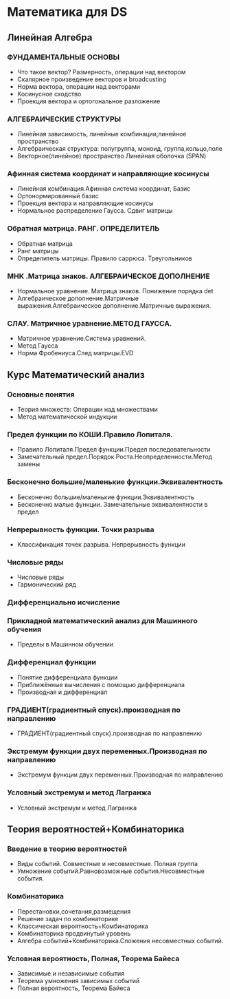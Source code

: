 # Математика для DS
## Линейная Алгебра
### ФУНДАМЕНТАЛЬНЫЕ ОСНОВЫ
* Что такое вектор? Размерность, операции над вектором
* Скалярное произведение векторов и broadcusting
* Норма вектора, операции над векторами
* Косинусное сходство
* Проекция вектора и ортогональное разложение
### АЛГЕБРАИЧЕСКИЕ СТРУКТУРЫ
* Линейная зависимость, линейные комбинации,линейное пространство
* Алгебраическая структура: полугруппа, моноид, группа,кольцо,поле
* Векторное(линейное) пространство
 Линейная оболочка (SPAN)
### Афинная система координат и направляющие косинусы 
* Линейная комбинация.Афинная система координат, Базис
* Ортонормированный базис
* Проекция вектора и направляющие косинусы
* Нормальное распределение Гаусса. Сдвиг матрицы
### Обратная матрица. РАНГ. ОПРЕДЕЛИТЕЛЬ
* Обратная матрица
* Ранг матрицы
* Определитель матрицы. Правило саррюса. Треугольников 
### МНК .Матрица знаков. АЛГЕБРАИЧЕСКОЕ ДОПОЛНЕНИЕ
* Нормальное уравнение. Матрица знаков. Понижение порядка det
* Алгебраическое дополнение.Матричные выражения.Алгебраическое дополнение.Матричные выражения.
### СЛАУ. Матричное уравнение.МЕТОД ГАУССА.
* Матричное уравнение.Система уравнений.
* Метод Гаусса
* Норма Фробениуса.След матрицы.EVD
 
## Курс Математический анализ
### Основные понятия
* Теория множеств: Операции над множествами
* Метод математической индукции
### Предел функции по КОШИ.Правило Лопиталя.
* Правило Лопиталя.Предел функции.Предел последовательности
* Замечательный предел.Порядок Роста.Неопределенности.Метод замены
### Бесконечно большие/маленькие функции.Эквивалентность
* Бесконечно большие/маленькие функции.Эквивалентность
* Бесконечно малые функции. Замечательные эквивалентности в предел
### Непрерывность функции. Точки разрыва
* Классификация точек разрыва. Непрерывность функции
### Числовые ряды
* Числовые ряды
* Гармонический ряд
### Дифференциально исчисление
### Прикладной математический анализ для Машинного обучения
* Пределы в Машинном обучении
### Дифференциал функции
* Понятие дифференциала функции
* Приближённые вычисления с помощью дифференциала
* Производная и дифференциал
### ГРАДИЕНТ(градиентный спуск).производная по направлению
* ГРАДИЕНТ(градиентный спуск).производная по направлению
### Экстремум функции двух переменных.Производная по направлению
* Экстремум функции двух переменных.Производная по направлению
### Условный экстремум и метод Лагранжа
* Условный экстремум и метод Лагранжа

## Теория вероятностей+Комбинаторика
### Введение в теорию вероятностей
* Виды событий. Совместные и несовместные. Полная группа
* Умножение событий.Равновозможные события.Несовместные события.
### Комбинаторика
* Перестановки,сочетания,размещения
* Решение задач по комбинаторике
* Классическая вероятность+Комбинаторика
* Комбинаторика продвинутый уровень
* Алгебра событий+Комбинаторика.Сложения несовместных событий.
### Условная вероятность, Полная, Теорема Байеса
* Зависимые и независимые события
* Теорема умножения зависимых событий
* Полная вероятность, Теорема Байеса

